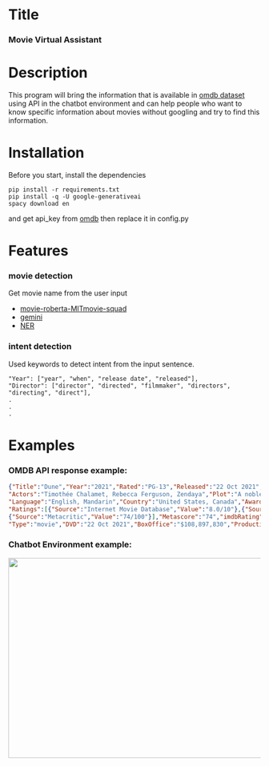 # Title 

### Movie Virtual Assistant

# Description

This program will bring the information that is available in [omdb dataset](https://www.omdbapi.com/) using API in the chatbot environment and can help people who want to know specific information about movies without googling and try to find this information.

# Installation

Before you start, install the dependencies

```
pip install -r requirements.txt
pip install -q -U google-generativeai
spacy download en
```

and get api_key from [omdb](https://www.omdbapi.com/apikey.aspx) then replace it in config.py

# Features
### movie detection
Get movie name from the user input 
- [movie-roberta-MITmovie-squad](https://huggingface.co/thatdramebaazguy/movie-roberta-MITmovie-squad)
- [gemini](https://ai.google.dev/tutorials/python_quickstart)
- [NER](https://demos.explosion.ai/displacy-ent)

### intent detection

Used keywords to detect intent from the input sentence.
```
"Year": ["year", "when", "release date", "released"],
"Director": ["director", "directed", "filmmaker", "directors", "directing", "direct"],
.
.
.
```

# Examples

### OMDB API response example: 
```json
{"Title":"Dune","Year":"2021","Rated":"PG-13","Released":"22 Oct 2021","Runtime":"155 min","Genre":"Action, Adventure, Drama","Director":"Denis Villeneuve","Writer":"Jon Spaihts, Denis Villeneuve, Eric Roth",
"Actors":"Timothée Chalamet, Rebecca Ferguson, Zendaya","Plot":"A noble family becomes embroiled in a war for control over the galaxy's most valuable asset while its heir becomes troubled by visions of a dark future.",
"Language":"English, Mandarin","Country":"United States, Canada","Awards":"Won 6 Oscars. 173 wins & 294 nominations total","Poster":"https://m.mediaamazon.com/images/M/MV5BMDQ0NjgyN2YtNWViNS00YjA3LTkxNDktYzFkZTExZGMxZDkxXkEyXkFqcGdeQXVyODE5NzE3OTE@._V1_SX300.jpg",
"Ratings":[{"Source":"Internet Movie Database","Value":"8.0/10"},{"Source":"Rotten Tomatoes","Value":"83%"},
{"Source":"Metacritic","Value":"74/100"}],"Metascore":"74","imdbRating":"8.0","imdbVotes":"772,111","imdbID":"tt1160419",
"Type":"movie","DVD":"22 Oct 2021","BoxOffice":"$108,897,830","Production":"N/A","Website":"N/A","Response":"True"}
```

### Chatbot Environment example:
<p align="center">
<img src="https://github.com/NimaMeghdadi/VA_movie/assets/4293190/865d9e7c-d225-4382-ab1a-801bcfeb9846"  width="600" height="400"/>
</p>


